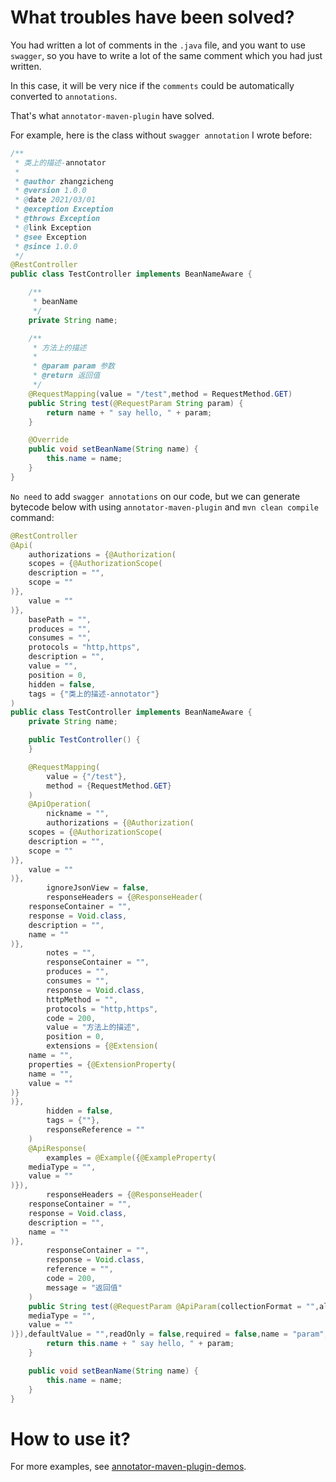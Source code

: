 # What troubles have been solved?

You had written a lot of comments in the `.java` file, and you want to use `swagger`, so you have to write a lot of the same comment which you had just written.

In this case, it will be very nice if the `comments` could be automatically converted to `annotations`.

That's what `annotator-maven-plugin` have solved.

For example, here is the class without `swagger annotation` I wrote before:
```java
/**
 * 类上的描述-annotator
 *
 * @author zhangzicheng
 * @version 1.0.0
 * @date 2021/03/01
 * @exception Exception
 * @throws Exception
 * @link Exception
 * @see Exception
 * @since 1.0.0
 */
@RestController
public class TestController implements BeanNameAware {

    /**
     * beanName
     */
    private String name;

    /**
     * 方法上的描述
     *
     * @param param 参数
     * @return 返回值
     */
    @RequestMapping(value = "/test",method = RequestMethod.GET)
    public String test(@RequestParam String param) {
        return name + " say hello, " + param;
    }

    @Override
    public void setBeanName(String name) {
        this.name = name;
    }
}
```
`No need` to add `swagger annotations` on our code, but we can generate bytecode below with using `annotator-maven-plugin` and `mvn clean compile` command:
```java
@RestController
@Api(
    authorizations = {@Authorization(
    scopes = {@AuthorizationScope(
    description = "",
    scope = ""
)},
    value = ""
)},
    basePath = "",
    produces = "",
    consumes = "",
    protocols = "http,https",
    description = "",
    value = "",
    position = 0,
    hidden = false,
    tags = {"类上的描述-annotator"}
)
public class TestController implements BeanNameAware {
    private String name;

    public TestController() {
    }

    @RequestMapping(
        value = {"/test"},
        method = {RequestMethod.GET}
    )
    @ApiOperation(
        nickname = "",
        authorizations = {@Authorization(
    scopes = {@AuthorizationScope(
    description = "",
    scope = ""
)},
    value = ""
)},
        ignoreJsonView = false,
        responseHeaders = {@ResponseHeader(
    responseContainer = "",
    response = Void.class,
    description = "",
    name = ""
)},
        notes = "",
        responseContainer = "",
        produces = "",
        consumes = "",
        response = Void.class,
        httpMethod = "",
        protocols = "http,https",
        code = 200,
        value = "方法上的描述",
        position = 0,
        extensions = {@Extension(
    name = "",
    properties = {@ExtensionProperty(
    name = "",
    value = ""
)}
)},
        hidden = false,
        tags = {""},
        responseReference = ""
    )
    @ApiResponse(
        examples = @Example({@ExampleProperty(
    mediaType = "",
    value = ""
)}),
        responseHeaders = {@ResponseHeader(
    responseContainer = "",
    response = Void.class,
    description = "",
    name = ""
)},
        responseContainer = "",
        response = Void.class,
        reference = "",
        code = 200,
        message = "返回值"
    )
    public String test(@RequestParam @ApiParam(collectionFormat = "",allowableValues = "",allowEmptyValue = false,allowMultiple = false,examples = @Example({@ExampleProperty(
    mediaType = "",
    value = ""
)}),defaultValue = "",readOnly = false,required = false,name = "param",type = "",value = "参数",format = "",access = "",hidden = false,example = "") String param) {
        return this.name + " say hello, " + param;
    }

    public void setBeanName(String name) {
        this.name = name;
    }
}
```

# How to use it?

For more examples, see [annotator-maven-plugin-demos](https://github.com/dragon-zhang/annotator-maven-plugin-demos).
